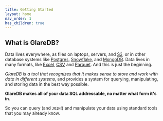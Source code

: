 ```yaml
---
title: Getting Started
layout: home
nav_order: 1
has_children: true
---
```


## What is GlareDB?

Data lives everywhere, as files on laptops, servers, and [S3], or in
other database systems like [Postgres], [Snowflake], and
[MongoDB]. Data lives in many formats, like [Excel], [CSV] and
[Parquet]. And this is just the beginning.

_GlareDB is a tool that
recognizes that it makes sense to store and work with data in
different systems_, and provides a system for querying, manipulating,
and storing data in the best way possible.

**GlareDB makes all of your data SQL addressable, no matter what form
it's in.**

So you can query (and `JOIN`!) and manipulate your data
using standard tools that you may already know.

[S3]: /data-sources/s3.html
[Postgres]: /data-sources/postgres.html
[Snowflake]: /data-sources/snowflake.html
[MongoDB]: /data-sources/mongodb.html
[Excel]: /reference/sql-functions/read_excel/
[CSV]: /reference/sql-functions/csv_scan/
[Parquet]: /reference/sql-functions/parquet_scan/
